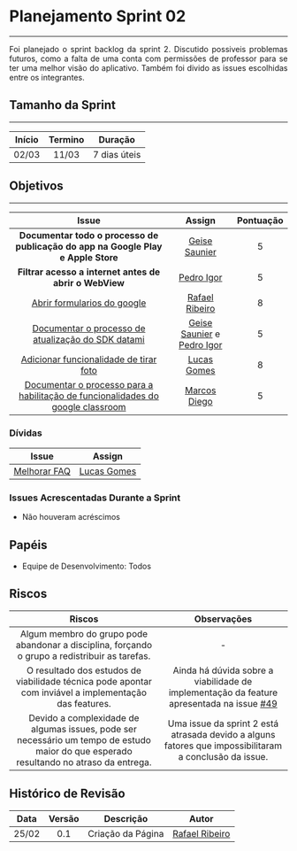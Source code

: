 # Planejamento Sprint 02

---

<p align="justify">Foi planejado o sprint backlog da sprint 2. Discutido possiveis problemas futuros, como a falta de uma conta com permissões de professor para se ter uma melhor visão do aplicativo. Também foi divido as issues escolhidas entre os integrantes.</p>

## Tamanho da Sprint

---

Início | Termino | Duração |
:-----:|:-------:|:-------:| 
02/03  |11/03    |7 dias úteis|

## Objetivos

---

Issue | Assign | Pontuação |
:----:|:------:|:---------:|
**Documentar todo o processo de publicação do app na Google Play e Apple Store** | [Geise Saunier](https://github.com/GeiseSaunier) | 5 |
**Filtrar acesso a internet antes de abrir o WebView** | [Pedro Igor](https://github.com/pedroeagle) | 5 |
[Abrir formularios do google](https://github.com/Escola-em-Casa/android-escola-em-casa/issues/50) | [Rafael Ribeiro](https://github.com/rafaelflarrn) | 8 |
[Documentar o processo de atualização do SDK datami](https://github.com/Escola-em-Casa/android-escola-em-casa/issues/52) | [Geise Saunier](https://github.com/GeiseSaunier) e [Pedro Igor](https://github.com/pedroeagle) | 5 |
[Adicionar funcionalidade de tirar foto](https://github.com/Escola-em-Casa/android-escola-em-casa/issues/49) | [Lucas Gomes](https://github.com/LGomees) | 8 |
[Documentar o processo para a habilitação de funcionalidades do google classroom](https://github.com/Escola-em-Casa/android-escola-em-casa/issues/53) | [Marcos Diego](https://github.com/marcosdsg) | 5 |

### Dívidas

Issue | Assign |
:----:|:------:|
[Melhorar FAQ](https://github.com/GCES-Escola-em-Casa-2020-2/wiki/issues/3) | [Lucas Gomes](https://github.com/LGomees) |

### Issues Acrescentadas Durante a Sprint

- Não houveram acréscimos

## Papéis

- Equipe de Desenvolvimento: Todos

## Riscos

Riscos | Observações  |
:-----:|:------------:|
Algum membro do grupo pode abandonar a disciplina, forçando o grupo a redistribuir as tarefas. | - |
O resultado dos estudos de viabilidade técnica pode apontar com inviável a implementação das features. | Ainda há dúvida sobre a viabilidade de implementação da feature apresentada na issue [#49](https://github.com/Escola-em-Casa/android-escola-em-casa/issues/49) |
Devido a complexidade de algumas issues, pode ser necessário um tempo de estudo maior do que esperado resultando no atraso da entrega. | Uma issue da sprint 2 está atrasada devido a alguns fatores que impossibilitaram a conclusão da issue. |

## Histórico de Revisão

Data | Versão | Descrição | Autor |
:---:|:------:|-----------|-------|
25/02|0.1 | Criação da Página | [Rafael Ribeiro](https://github.com/rafaelflarrn) |